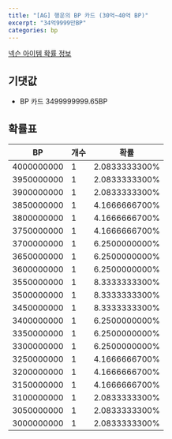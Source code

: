 ```yaml
---
title: "[AG] 행운의 BP 카드 (30억~40억 BP)"
excerpt: "34억9999만BP"
categories: bp
---
```

[넥슨 아이템 확률 정보](http://iteminfo.nexon.com/probability/fco?sn=7627)

## 기댓값
  - BP 카드 3499999999.65BP

## 확률표

|BP|개수|확률|
|---|---|---|
|4000000000|1|2.0833333300%|
|3950000000|1|2.0833333300%|
|3900000000|1|2.0833333300%|
|3850000000|1|4.1666666700%|
|3800000000|1|4.1666666700%|
|3750000000|1|4.1666666700%|
|3700000000|1|6.2500000000%|
|3650000000|1|6.2500000000%|
|3600000000|1|6.2500000000%|
|3550000000|1|8.3333333300%|
|3500000000|1|8.3333333300%|
|3450000000|1|8.3333333300%|
|3400000000|1|6.2500000000%|
|3350000000|1|6.2500000000%|
|3300000000|1|6.2500000000%|
|3250000000|1|4.1666666700%|
|3200000000|1|4.1666666700%|
|3150000000|1|4.1666666700%|
|3100000000|1|2.0833333300%|
|3050000000|1|2.0833333300%|
|3000000000|1|2.0833333300%|
